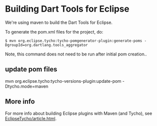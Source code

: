 # Building Dart Tools for Eclipse

We're using maven to build the Dart Tools for Eclipse. 

To generate the pom.xml files for the project, do:

```shell
$ mvn org.eclipse.tycho:tycho-pomgenerator-plugin:generate-poms -DgroupId=org.dartlang.tools_aggregator
```

Note, this command does not need to be run after initial pom creation..

## update pom files
mvn org.eclipse.tycho:tycho-versions-plugin:update-pom -Dtycho.mode=maven

## More info

For more info about building Eclipse plugins with Maven (and Tycho), see
[EclipseTycho/article.html](http://www.vogella.com/tutorials/EclipseTycho/article.html).
